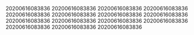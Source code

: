 20200616083836
20200616083836
20200616083836
20200616083836
20200616083836
20200616083836
20200616083836
20200616083836
20200616083836
20200616083836
20200616083836
20200616083836
20200616083836
20200616083836
20200616083836
